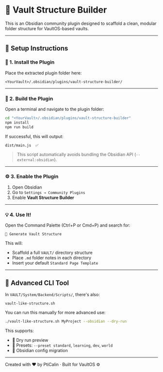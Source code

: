 # 🧱 Vault Structure Builder

This is an Obsidian community plugin designed to scaffold a clean, modular folder structure for VaultOS-based vaults.

---

## 🚀 Setup Instructions

### 📁 1. Install the Plugin
Place the extracted plugin folder here:

```
<YourVault>/.obsidian/plugins/vault-structure-builder/
```

---

### 🧰 2. Build the Plugin

Open a terminal and navigate to the plugin folder:

```bash
cd "<YourVault>/.obsidian/plugins/vault-structure-builder"
npm install
npm run build
```

If successful, this will output:
```
dist/main.js  ✅
```

> This script automatically avoids bundling the Obsidian API (`--external:obsidian`).

---

### ⚙️ 3. Enable the Plugin

1. Open Obsidian
2. Go to `Settings → Community Plugins`
3. Enable **Vault Structure Builder**

---

### 💡 4. Use It!

Open the Command Palette (Ctrl+P or Cmd+P) and search for:

```
🧱 Generate Vault Structure
```

This will:

- Scaffold a full `VAULT/` directory structure
- Place `.md` folder notes in each directory
- Insert your default `Standard Page Template`

---

## 🔌 Advanced CLI Tool

In `VAULT/System/Backend/Scripts/`, there's also:

```
vault-like-structure.sh
```

You can run this manually for more advanced use:

```bash
./vault-like-structure.sh MyProject --obsidian --dry-run
```

This supports:

- 🧪 Dry run preview
- 📂 Presets: `--preset standard`, `learning`, `dev`, `world`
- 🧠 Obsidian config migration

---

Created with ❤️ by PtiCalin · Built for VaultOS ⚙️
